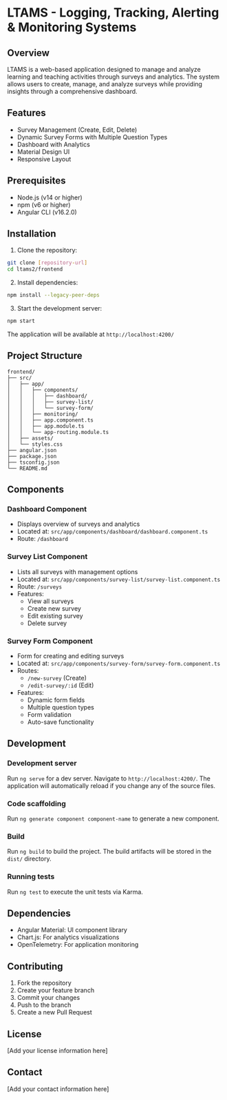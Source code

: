 # LTAMS - Logging, Tracking, Alerting & Monitoring Systems

## Overview
LTAMS is a web-based application designed to manage and analyze learning and teaching activities through surveys and analytics. The system allows users to create, manage, and analyze surveys while providing insights through a comprehensive dashboard.

## Features
- Survey Management (Create, Edit, Delete)
- Dynamic Survey Forms with Multiple Question Types
- Dashboard with Analytics
- Material Design UI
- Responsive Layout

## Prerequisites
- Node.js (v14 or higher)
- npm (v6 or higher)
- Angular CLI (v16.2.0)

## Installation

1. Clone the repository:
```bash
git clone [repository-url]
cd ltams2/frontend
```

2. Install dependencies:
```bash
npm install --legacy-peer-deps
```

3. Start the development server:
```bash
npm start
```

The application will be available at `http://localhost:4200/`

## Project Structure

```
frontend/
├── src/
│   ├── app/
│   │   ├── components/
│   │   │   ├── dashboard/
│   │   │   ├── survey-list/
│   │   │   └── survey-form/
│   │   ├── monitoring/
│   │   ├── app.component.ts
│   │   ├── app.module.ts
│   │   └── app-routing.module.ts
│   ├── assets/
│   └── styles.css
├── angular.json
├── package.json
├── tsconfig.json
└── README.md
```

## Components

### Dashboard Component
- Displays overview of surveys and analytics
- Located at: `src/app/components/dashboard/dashboard.component.ts`
- Route: `/dashboard`

### Survey List Component
- Lists all surveys with management options
- Located at: `src/app/components/survey-list/survey-list.component.ts`
- Route: `/surveys`
- Features:
  - View all surveys
  - Create new survey
  - Edit existing survey
  - Delete survey

### Survey Form Component
- Form for creating and editing surveys
- Located at: `src/app/components/survey-form/survey-form.component.ts`
- Routes: 
  - `/new-survey` (Create)
  - `/edit-survey/:id` (Edit)
- Features:
  - Dynamic form fields
  - Multiple question types
  - Form validation
  - Auto-save functionality

## Development

### Development server
Run `ng serve` for a dev server. Navigate to `http://localhost:4200/`. The application will automatically reload if you change any of the source files.

### Code scaffolding
Run `ng generate component component-name` to generate a new component.

### Build
Run `ng build` to build the project. The build artifacts will be stored in the `dist/` directory.

### Running tests
Run `ng test` to execute the unit tests via Karma.

## Dependencies
- Angular Material: UI component library
- Chart.js: For analytics visualizations
- OpenTelemetry: For application monitoring

## Contributing
1. Fork the repository
2. Create your feature branch
3. Commit your changes
4. Push to the branch
5. Create a new Pull Request

## License
[Add your license information here]

## Contact
[Add your contact information here] 